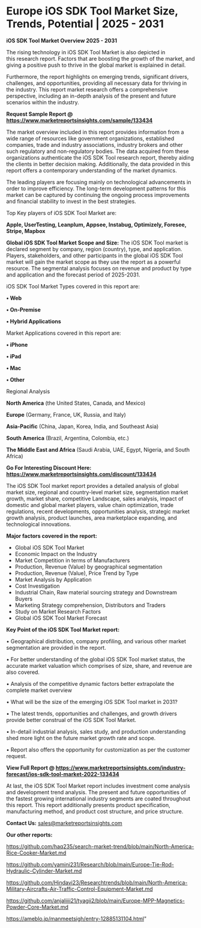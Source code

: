 # Europe iOS SDK Tool Market Size, Trends, Potential | 2025 - 2031

<Strong> iOS SDK Tool Market Overview 2025 - 2031</strong>

The rising technology in iOS SDK Tool Market is also depicted in this research report. Factors that are boosting the growth of the market, and giving a positive push to thrive in the global market is explained in detail.

Furthermore, the report highlights on emerging trends, significant drivers, challenges, and opportunities, providing all necessary data for thriving in the industry. This report market research offers a comprehensive perspective, including an in-depth analysis of the present and future scenarios within the industry.

<strong>Request Sample Report @ <a href=https://www.marketreportsinsights.com/sample/133434>https://www.marketreportsinsights.com/sample/133434</a></strong>

The market overview included in this report provides information from a wide range of resources like government organizations, established companies, trade and industry associations, industry brokers and other such regulatory and non-regulatory bodies. The data acquired from these organizations authenticate the iOS SDK Tool research report, thereby aiding the clients in better decision making. Additionally, the data provided in this report offers a contemporary understanding of the market dynamics.

The leading players are focusing mainly on technological advancements in order to improve efficiency. The long-term development patterns for this market can be captured by continuing the ongoing process improvements and financial stability to invest in the best strategies.

Top Key players of iOS SDK Tool Market are:

<strong>Apple, UserTesting, Leanplum, Appsee, Instabug, Optimizely, Foresee, Stripe, Mapbox</strong>

<strong><b>Global iOS SDK Tool Market Scope and Size:</b></strong>
The iOS SDK Tool market is declared segment by company, region (country), type, and application. Players, stakeholders, and other participants in the global iOS SDK Tool market will gain the market scope as they use the report as a powerful resource. The segmental analysis focuses on revenue and product by type and application and the forecast period of 2025-2031.

iOS SDK Tool Market Types covered in this report are:

<strong>• Web

• On-Premise

• Hybrid Applications</strong>

Market Applications covered in this report are:

<strong>• iPhone

• iPad

• Mac

• Other</strong> 

Regional Analysis

<strong>North America</strong> (the United States, Canada, and Mexico)

<strong>Europe</strong> (Germany, France, UK, Russia, and Italy)

<strong>Asia-Pacific</strong> (China, Japan, Korea, India, and Southeast Asia)

<strong>South America</strong> (Brazil, Argentina, Colombia, etc.)

<strong>The Middle East and Africa</strong> (Saudi Arabia, UAE, Egypt, Nigeria, and South Africa)

<strong>Go For Interesting Discount Here: <a href=https://www.marketreportsinsights.com/discount/133434>https://www.marketreportsinsights.com/discount/133434</a></strong>

The iOS SDK Tool market report provides a detailed analysis of global market size, regional and country-level market size, segmentation market growth, market share, competitive Landscape, sales analysis, impact of domestic and global market players, value chain optimization, trade regulations, recent developments, opportunities analysis, strategic market growth analysis, product launches, area marketplace expanding, and technological innovations.

<strong><b>Major factors covered in the report:</b></strong>
<ul>
  <li>Global iOS SDK Tool Market </li>
  <li>Economic Impact on the Industry</li>
  <li>Market Competition in terms of Manufacturers</li>
  <li>Production, Revenue (Value) by geographical segmentation</li>
  <li>Production, Revenue (Value), Price Trend by Type</li>
  <li>Market Analysis by Application</li>
  <li>Cost Investigation</li>
  <li>Industrial Chain, Raw material sourcing strategy and Downstream Buyers</li>
  <li>Marketing Strategy comprehension, Distributors and Traders</li>
  <li>Study on Market Research Factors</li>
  <li>Global iOS SDK Tool Market Forecast</li>
</ul>

<strong><b>Key Point of the iOS SDK Tool Market report:</b></strong>

• Geographical distribution, company profiling, and various other market segmentation are provided in the report.

• For better understanding of the global iOS SDK Tool market status, the accurate market valuation which comprises of size, share, and revenue are also covered.

• Analysis of the competitive dynamic factors better extrapolate the complete market overview

• What will be the size of the emerging iOS SDK Tool market in 2031?

• The latest trends, opportunities and challenges, and growth drivers provide better construal of the iOS SDK Tool Market.

• In-detail industrial analysis, sales study, and production understanding shed more light on the future market growth rate and scope.

• Report also offers the opportunity for customization as per the customer request.

<strong><b>View Full Report @ <a href=https://www.marketreportsinsights.com/industry-forecast/ios-sdk-tool-market-2022-133434>https://www.marketreportsinsights.com/industry-forecast/ios-sdk-tool-market-2022-133434</a></b></strong>


At last, the iOS SDK Tool Market report includes investment come analysis and development trend analysis. The present and future opportunities of the fastest growing international industry segments are coated throughout this report. This report additionally presents product specification, manufacturing method, and product cost structure, and price structure.

<strong>Contact Us:</strong>
sales@marketreportsinsights.com

<strong>Our other reports:</strong>

<a href=https://github.com/haq235/search-market-trend/blob/main/North-America-Rice-Cooker-Market.md>https://github.com/haq235/search-market-trend/blob/main/North-America-Rice-Cooker-Market.md</a>

<a href=https://github.com/yamini231/Research/blob/main/Europe-Tie-Rod-Hydraulic-Cylinder-Market.md>https://github.com/yamini231/Research/blob/main/Europe-Tie-Rod-Hydraulic-Cylinder-Market.md</a>

<a href=https://github.com/Hindavi23/Researchtrends/blob/main/North-America-Military-Aircrafts-Air-Traffic-Control-Equipment-Market.md>https://github.com/Hindavi23/Researchtrends/blob/main/North-America-Military-Aircrafts-Air-Traffic-Control-Equipment-Market.md</a>

<a href=https://github.com/anjaliiii21/tyagii2/blob/main/Europe-MPP-Magnetics-Powder-Core-Market.md>https://github.com/anjaliiii21/tyagii2/blob/main/Europe-MPP-Magnetics-Powder-Core-Market.md</a>

<a href=https://ameblo.jp/manmeetsigh/entry-12885131104.html>https://ameblo.jp/manmeetsigh/entry-12885131104.html</a>"
